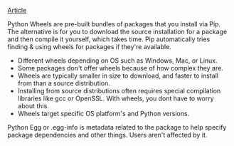 [Article](https://realpython.com/python-wheels/)

Python Wheels are pre-built bundles of packages that you install via Pip.  The alternative is for you to download the source installation for a package and then compile it yourself, which takes time.  Pip automatically tries finding & using wheels for packages if they're available.  
- Different wheels depending on OS such as Windows, Mac, or Linux.
- Some packages don't offer wheels because of how complex they are.
- Wheels are typically smaller in size to download, and faster to install from than a source distribution.
- Installing from source distributions often requires special compilation libraries like gcc or OpenSSL.  With wheels, you dont have to worry about this.
- Wheels target specific OS platform's and Python versions.


Python Egg or .egg-info is metadata related to the package to help specify package dependencies and other things.  Users aren't affected by it.